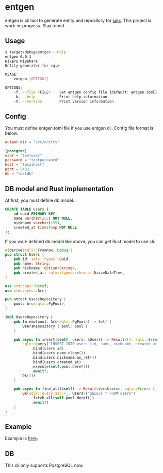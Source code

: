 # entgen

entgen is cli tool to generate entity and repository for [sqlx](https://github.com/launchbadge/sqlx). This project is work-in-progress. Stay tuned.

## Usage

```bash
$ target/debug/entgen --help
entgen 0.0.1
Hikaru Miyahara
Entity generator for sqlx

USAGE:
    entgen [OPTIONS]

OPTIONS:
    -f, --file <FILE>    Set entgen config file [default: entgen.toml]
    -h, --help           Print help information
    -V, --version        Print version information
```

## Config

You must define entgen.toml file if you use entgen cli.
Config file format is below.

```toml
output_dir = "src/entity"

[postgres]
user = "testuser"
password = "testpassword"
host = "localhost"
port = 5432
db = "testdb"
```

## DB model and Rust implementation

At first, you must define db model.

```sql
CREATE TABLE users (
    id uuid PRIMARY KEY,
    name varchar(255) NOT NULL,
    nickname varchar(255),
    created_at timestamp NOT NULL
);
```

If you ware defined db model like above, you can get Rust model to use cli.

```rs
#[derive(sqlx::FromRow, Debug)]
pub struct Users {
    pub id: sqlx::types::Uuid,
    pub name: String,
    pub nickname: Option<String>,
    pub created_at: sqlx::types::chrono::NaiveDateTime,
}

use std::ops::Deref;
use std::sync::Arc;

pub struct UsersRepository {
    pool: Arc<sqlx::PgPool>,
}

impl UsersRepository {
    pub fn new(pool: Arc<sqlx::PgPool>) -> Self {
        UsersRepository { pool: pool }
    }

    pub async fn insert(&self, users: &Users) -> Result<(), sqlx::Error> {
        sqlx::query("INSERT INTO users (id, name, nickname, created_at) VALUES ($1, $2, $3, $4)")
            .bind(users.id)
            .bind(users.name.clone())
            .bind(users.nickname.as_ref())
            .bind(users.created_at)
            .execute(self.pool.deref())
            .await?;
        Ok(())
    }

    pub async fn find_all(&self) -> Result<Vec<Users>, sqlx::Error> {
        Ok(sqlx::query_as::<_, Users>("SELECT * FROM users")
            .fetch_all(self.pool.deref())
            .await?)
    }
}
```

## Example

Example is [here](https://github.com/hikaru7719/entgen/tree/main/examples/sqlx-postgres).

## DB

This cli only supports PostgreSQL now.
